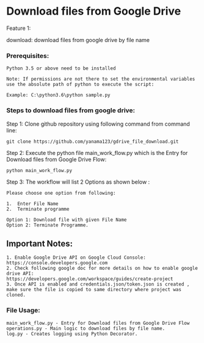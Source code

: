 # Download files from Google Drive

Feature 1: 

download: download files from google drive by file name

### Prerequisites:

    Python 3.5 or above need to be installed

    Note: If permissions are not there to set the environmental variables use the absolute path of python to execute the script:

    Example: C:\python3.6\python sample.py
    
### Steps to download files from google drive:

Step 1: Clone github repository using following command from command line:

    git clone https://github.com/yanama123/gdrive_file_download.git
    
Step 2: Execute the python file main_work_flow.py which is the Entry for Download files from Google Drive Flow:

    python main_work_flow.py
    
Step 3: The workflow will list 2 Options as shown below : 

    Please choose one option from following:
   
    1.  Enter File Name
    2.  Terminate programme
    
    Option 1: Download file with given File Name
    Option 2: Terminate Programme.
 
 
## Important Notes:

    1. Enable Google Drive API on Google Cloud Console: https://console.developers.google.com
    2. Check following google doc for more details on how to enable google drive API:
    https://developers.google.com/workspace/guides/create-project
    3. Once API is enabled and credentials.json/token.json is created , 
    make sure the file is copied to same directory where project was cloned.
      
### File Usage:
    main_work_flow.py - Entry for Download files from Google Drive Flow
    operations.py - Main logic to download files by file name.
    log.py - Creates logging using Python Decorator.
    
